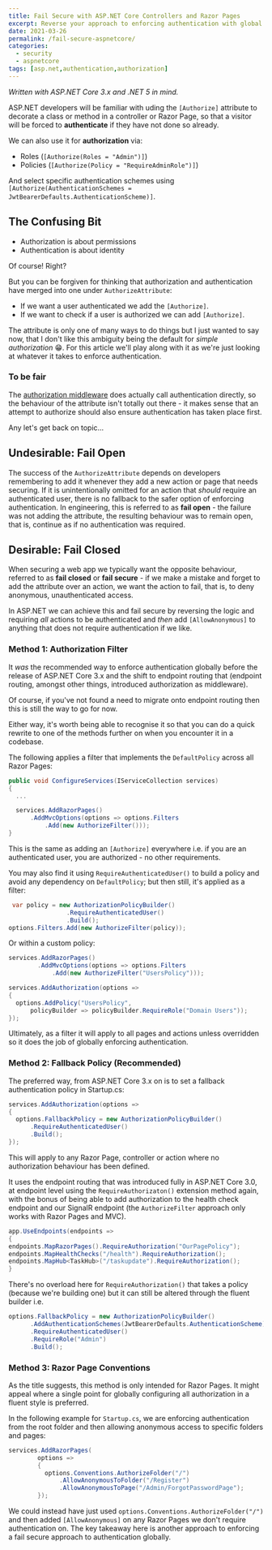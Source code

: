 ```yaml
---
title: Fail Secure with ASP.NET Core Controllers and Razor Pages
excerpt: Reverse your approach to enforcing authentication with global settings.
date: 2021-03-26
permalink: /fail-secure-aspnetcore/
categories:
  - security
  - aspnetcore
tags: [asp.net,authentication,authorization]
---
```


*Written with ASP.NET Core 3.x and .NET 5 in mind.*

ASP.NET developers will be familiar with uding the `[Authorize]` attribute to decorate a class or method in a controller or Razor Page, so that a visitor will be forced to **authenticate** if they have not done so already.

We can also use it for **authorization** via:

* Roles (`[Authorize(Roles = "Admin")]`)
* Policies (`[Authorize(Policy = "RequireAdminRole")]`)

And select specific authentication schemes using `[Authorize(AuthenticationSchemes = JwtBearerDefaults.AuthenticationScheme)]`.

## The Confusing Bit

* Authorization is about permissions
* Authentication is about identity

Of course! Right?

But you can be forgiven for thinking that authorization and authentication have merged into one under `AuthorizeAttribute`:

* If we want a user authenticated we add the `[Authorize]`.
* If we want to check if a user is authorized we can add  `[Authorize]`.
  
The attribute is only one of many ways to do things but I just wanted to say now, that I don't like this ambiguity being the default for *simple authorization* 😁. For this article we'll play along with it as we're just looking at whatever it takes to enforce authentication.

### To be fair

The [authorization middleware](https://github.com/dotnet/aspnetcore/blob/7e145b1132ebe0bf85765f5ef96d337ff2d790e2/src/Security/Authorization/Policy/src/AuthorizationMiddleware.cs#L70) does actually call authentication directly, so the behaviour of the attribute isn't totally out there - it makes sense that an attempt to authorize should also ensure authentication has taken place first.

Any let's get back on topic...

## Undesirable: Fail Open

The success of the `AuthorizeAttribute` depends on developers remembering to add it whenever they add a new action or page that needs securing. If it is unintentionally omitted for an action that *should* require an authenticated user, there is no fallback to the safer option of enforcing authentication. In engineering, this is referred to as **fail open** - the failure was not adding the attribute, the resulting behaviour was to remain open, that is, continue as if no authentication was required.

## Desirable: Fail Closed

When securing a web app we typically want the opposite behaviour, referred to as **fail closed** or **fail secure** - if we make a mistake and forget to add the attribute over an action, we want the action to fail, that is, to deny anonymous, unauthenticated access.

In ASP.NET we can achieve this and fail secure by reversing the logic and requiring *all* actions to be authenticated and *then* add `[AllowAnonymous]` to anything that does not require authentication if we like.

### Method 1: Authorization Filter

It *was* the recommended way to enforce authentication globally before the release of ASP.NET Core 3.x and the shift to endpoint routing that (endpoint routing, amongst other things, introduced authorization as middleware).

Of course, if you've not found a need to migrate onto endpoint routing then this is still the way to go for now.

Either way, it's  worth being able to recognise it so that you can do a quick rewrite to one of the methods further on when you encounter it in a codebase.

The following applies a filter that implements the `DefaultPolicy` across all Razor Pages:

<!-- TODO
https://github.com/dotnet/aspnetcore/blob/c925f99cddac0df90ed0bc4a07ecda6b054a0b02/src/Mvc/Mvc.Core/src/Authorization/AuthorizeFilter.cs#L156
 -->

```csharp
public void ConfigureServices(IServiceCollection services)
{
  ...

  services.AddRazorPages()
      .AddMvcOptions(options => options.Filters
          .Add(new AuthorizeFilter()));
}
```

This is the same as adding an `[Authorize]` everywhere i.e. if you are an authenticated user, you are authorized - no other requirements.

You may also find it using `RequireAuthenticatedUser()` to build a policy and avoid any dependency on `DefaultPolicy`; but then still, it's applied as a filter:

```csharp
 var policy = new AuthorizationPolicyBuilder()
                .RequireAuthenticatedUser()
                .Build();
options.Filters.Add(new AuthorizeFilter(policy));
```

Or within a custom policy:

```csharp
services.AddRazorPages()
        .AddMvcOptions(options => options.Filters
            .Add(new AuthorizeFilter("UsersPolicy")));

services.AddAuthorization(options =>
{
  options.AddPolicy("UsersPolicy",
      policyBuilder => policyBuilder.RequireRole("Domain Users"));
});
```

Ultimately, as a filter it will apply to all pages and actions unless overridden so it does the job of globally enforcing authentication.

### Method 2: Fallback Policy (Recommended)

The preferred way, from ASP.NET Core 3.x on is to set a fallback authentication policy in Startup.cs:

```csharp
services.AddAuthorization(options =>
{
  options.FallbackPolicy = new AuthorizationPolicyBuilder()
      .RequireAuthenticatedUser()
      .Build();
});
```

This will apply to any Razor Page, controller or action where no authorization behaviour has been defined.

It uses the endpoint routing that was introduced fully in ASP.NET Core 3.0,   at endpoint level using the `RequireAuthorizaton()` extension method again, with the bonus of being able to add authorization to the health check endpoint and our SignalR endpoint (the `AuthorizeFilter` approach only works with Razor Pages and MVC).

```csharp
app.UseEndpoints(endpoints =>
{
endpoints.MapRazorPages().RequireAuthorization("OurPagePolicy");
endpoints.MapHealthChecks("/health").RequireAuthorization();
endpoints.MapHub<TaskHub>("/taskupdate").RequireAuthorization();
}
```

There's no overload here for `RequireAuthorization()` that takes a policy (because we're building one) but it can still be altered through the fluent builder i.e.

```csharp
options.FallbackPolicy = new AuthorizationPolicyBuilder()
      .AddAuthenticationSchemes(JwtBearerDefaults.AuthenticationScheme)
      .RequireAuthenticatedUser()
      .RequireRole("Admin")
      .Build();
```

### Method 3: Razor Page Conventions

As the title suggests, this method is only intended for Razor Pages. It might appeal where a single point for globally configuring all authorization in a fluent style is preferred.

In the following example for `Startup.cs`, we are enforcing authentication from the root folder and then allowing anonymous access to specific folders and pages:

```csharp
services.AddRazorPages(
        options =>
        {
          options.Conventions.AuthorizeFolder("/")
              .AllowAnonymousToFolder("/Register")
              .AllowAnonymousToPage("/Admin/ForgotPasswordPage");
        });
```

We could instead have just used `options.Conventions.AuthorizeFolder("/")` and then added `[AllowAnonymous]` on any Razor Pages we don't require authentication on. The key takeaway here is another approach to enforcing a fail secure approach to authentication globally.
